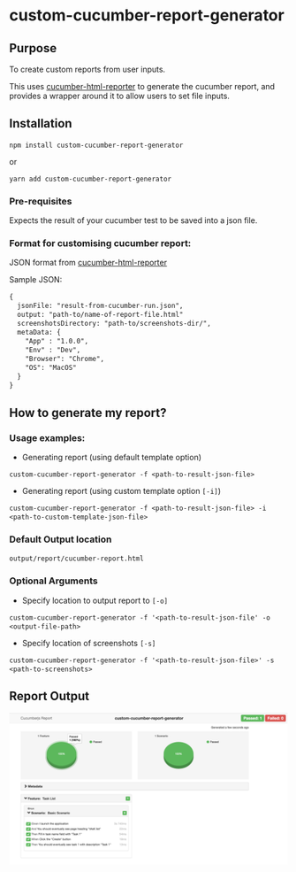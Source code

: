 # custom-cucumber-report-generator

## Purpose
To create custom reports from user inputs. 

This uses [cucumber-html-reporter](https://www.npmjs.com/package/cucumber-html-reporter) to generate the cucumber report, and provides a wrapper around it to allow users to set file inputs.

## Installation 

```
npm install custom-cucumber-report-generator
```

or

```
yarn add custom-cucumber-report-generator
```
### Pre-requisites
Expects the result of your cucumber test to be saved into a json file.

### Format for customising cucumber report:

JSON format from [cucumber-html-reporter](https://www.npmjs.com/package/cucumber-html-reporter)

Sample JSON:
```
{
  jsonFile: "result-from-cucumber-run.json",
  output: "path-to/name-of-report-file.html"
  screenshotsDirectory: "path-to/screenshots-dir/",
  metaData: {
    "App" : "1.0.0",
    "Env" : "Dev",
    "Browser": "Chrome",
    "OS": "MacOS"
  } 
}
```


## How to generate my report?


### Usage examples:

- Generating report (using default template option)
```
custom-cucumber-report-generator -f <path-to-result-json-file>
```

- Generating report (using custom template option `[-i]`)
```
custom-cucumber-report-generator -f <path-to-result-json-file> -i <path-to-custom-template-json-file>
```

### Default Output location
```
output/report/cucumber-report.html
```

### Optional Arguments

- Specify location to output report to `[-o]`
```
custom-cucumber-report-generator -f '<path-to-result-json-file' -o <output-file-path>
```

- Specify location of screenshots `[-s]`
```
custom-cucumber-report-generator -f '<path-to-result-json-file>' -s <path-to-screenshots>
```

## Report Output

![Screenshot](cucumber-report.png)
